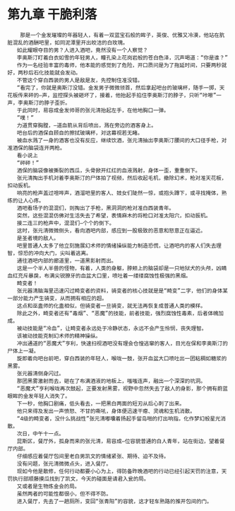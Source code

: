# 第九章 干脆利落
        那是一个金发璀璨的年器轻人，有着一双蓝宝石般的眸子，英俊、优雅又冷漠，他站在肮脏混乱的酒酬吧里，如同泥潭里开出皎洁的白玫瑰。
       如此耀眼夺目的男？人进入酒吧，竟然没有一个人察觉？
       李奥斯汀盯着白衣如雪的年轻男人，瞳孔染上花岗岩般的苍白色泽，沉声喝道：“你是谁？”
       作为一名经验丰富的毒师，他本能的感觉到了危险，开口质问是为了拖延时间，只要两秒就好，两秒后石化技能就会发动。
       不管这个穿白西装的男人是敌是友，先控制住准没错。
       “看完了，你就是奥斯汀没错。金发男子微微领首，然后拿起吧台的玻璃杯，随手一掷，天花板传来砰的―声，监控探头被砸坏了，接着，他抬起手掐住李奥斯汀的脖子，只听“咔嚓”一声，李奥斯汀的脖子歪折。
       于此同时，易容成金发帅哥的张元清抬起左手，在他地胸口一弹。
       ”噗！”
       力道贯穿胸膛，―道血箭从背后喷出，溅在旁边的酒客身上。
       吧台后的酒保自顾自的擦拭玻璃杯，对这幕视若无睹。
       被血水溅了一身的酒客也没有反应，继续饮酒，张元清抽出李奥斯汀腰间的大口径手枪，对准酒保的脑袋连开两枪。
       看小说上
       “砰砰！”
       酒保的脑袋像被撕裂的西瓜，头骨掀开红红的血液溅射，身体一歪，重重倒下。
       张元清掏出手机对着李奥斯汀的尸体拍了视频，然后收起毛机，撤除幻术，枪对准天花板，扣动扳机。
       响亮的枪声盖过喧哗声，酒溜吧里的客人、妓女们陡然一惊，或抱头蹲下，或寻找掩体，熟练的让人心疼。
       酒吧看场子的混混们，则掏出了手枪，黑洞洞的枪对准白西装青年。
       突然，这些混混仿佛对生活失去了希望，表情麻木的将枪口对准太阳穴，扣动扳机。
       接二连三的枪声中，混混们―个个的倒下。
       这时，张元清微微侧头，看向酒吧内部，感应到一股极致的恶意和怒意正在逼近。
       是圣者境的敌人。
       吧里普通人太多了他立刻施展幻术师的情绪操纵能力制造恐慌，让酒吧内的客人们失去理智，惊恐的冲向大门，尖叫着逃离。
       通往酒吧内部的廊道里，一道黑影射而出。
       这是一个半人半兽的怪物，有着，人类的身躯，脖颊上的脑袋却是一只地狱犬的头颅，凶睛血红充斥暴戾，布满尖锐獠牙的血盆大口里，喷吐着一缕缕腐蚀性极强的黑烟。
       畸变者！
       张元器清脑海里迅速闪过畸变者的资料，骑变者的核心技就是是“畸变”二字，他们的身体某一部分能力产生骑变，从而拥有相应的超。
       这点和巫蛊师的化蛊相似，但骑变者一旦骑变，就无法再恢复成普通人类的模样。
       除此之外，畸变者还有“毒烟”、“恶魔”的技能，前者技能，强烈腐蚀性毒素，后者体魄加成。
       被动技能是“冷血”，让畸变者永远处于冷静状态，永远不会产生怜悯，丧失理智。
       该被动技能克制幻术师的精神操纵。
       冲出通道的“恶魔犬”亨利，快速扫视酒吧没有理会仓惶逃窜的客人，目光在保和李奥斯汀的尸体上一凝。
       旋即着向吧台前吧，穿白西装的年轻人，喉咙一鼓，张开血盆大口喷吐出一团粘稠如糖浆的黑雾。
       张元器清侧身闪过。
       那团黑雾激射而去，砸在了布满酒液的地板上，嗤嗤连声，融出一个深深的坑洞。
       “恶魔犬”亨利喉咙再次鼓起，正要发射黑雾，视野中忽然失去了敌人的身影，那个拥有蔚蓝眼眸的金发年轻人消失了。
       下一秒，他胸口剧痛，低头看去，一把黑白两面的短刃从后心刺了出来。
       他只来得及发出一声愤怒、不甘的嘶吼，身体便迅速干瘪、灵魂和生机消散。
       “4级的畸变者，没什么挑战性”张元清嘟囔着扬起手留岛啪的打出响指，化作梦幻般星光消散。
       次日，中午十一点。
       昆斯区，餐厅外，孤身而来的张元清，易容成―位容貌普通的白人青年，站在街边，望着餐厅内部。
       仔细感应着餐厅包间里老白男凯文的情绪紧张、期待、迫不及待。
       没有问题，张元清微微点头，进入餐厅。
       现如今他是散修，任何行动都要小心为上，得防备昨晚酒吧的行动已经引起天罚的注意，天罚执行部顺藤摸瓜找到了凯文，今天的碰面是请君入瓮的局。
       又或者是生物炼金会的局。
       虽然两者的可能性都很小，但不得不防。
       进入餐厅，先去了一趟厕所，变回“张青阳”的容貌，这才轻车熟路的推开包间的门。